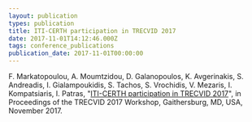 ```yaml
---
layout: publication
types: publication
title: ITI-CERTH participation in TRECVID 2017
date: 2017-11-01T14:12:46.000Z
tags: conference_publications
publication_date: 2017-11-01T00:00:00
---
```

F. Markatopoulou, A. Moumtzidou, D. Galanopoulos, K. Avgerinakis, S. Andreadis, I. Gialampoukidis, S. Tachos, S. Vrochidis, V. Mezaris, I. Kompatsiaris, I. Patras, "[ITI-CERTH participation in TRECVID 2017](https://zenodo.org/record/1183440#.X2B6TMBS9PY)", in Proceedings of the TRECVID 2017 Workshop, Gaithersburg, MD, USA, November 2017.